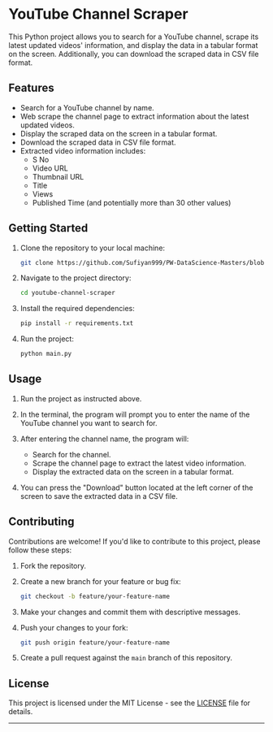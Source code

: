 # YouTube Channel Scraper

This Python project allows you to search for a YouTube channel, scrape its latest updated videos' information, and display the data in a tabular format on the screen. Additionally, you can download the scraped data in CSV file format.

## Features

- Search for a YouTube channel by name.
- Web scrape the channel page to extract information about the latest updated videos.
- Display the scraped data on the screen in a tabular format.
- Download the scraped data in CSV file format.
- Extracted video information includes:
  - S No
  - Video URL
  - Thumbnail URL
  - Title
  - Views
  - Published Time (and potentially more than 30 other values)

## Getting Started

1. Clone the repository to your local machine:

   ```bash
   git clone https://github.com/Sufiyan999/PW-DataScience-Masters/blob/master/Assignments/2.%20FEBRUARY/22_feb_assign/YOUTUBE-IMAGE-SCRAPPER-PROJECT
   ```

2. Navigate to the project directory:

   ```bash
   cd youtube-channel-scraper
   ```

3. Install the required dependencies:

   ```bash
   pip install -r requirements.txt
   ```

4. Run the project:

   ```bash
   python main.py
   ```

## Usage

1. Run the project as instructed above.

2. In the terminal, the program will prompt you to enter the name of the YouTube channel you want to search for.

3. After entering the channel name, the program will:
   - Search for the channel.
   - Scrape the channel page to extract the latest video information.
   - Display the extracted data on the screen in a tabular format.

4. You can press the "Download" button located at the left corner of the screen to save the extracted data in a CSV file.

## Contributing

Contributions are welcome! If you'd like to contribute to this project, please follow these steps:

1. Fork the repository.

2. Create a new branch for your feature or bug fix:

   ```bash
   git checkout -b feature/your-feature-name
   ```

3. Make your changes and commit them with descriptive messages.

4. Push your changes to your fork:

   ```bash
   git push origin feature/your-feature-name
   ```

5. Create a pull request against the `main` branch of this repository.

## License

This project is licensed under the MIT License - see the [LICENSE](LICENSE) file for details.

---
<!-- ## Youtube Scraper Deployment

Actually i don't have any credit or debit card,so i was not able to deploy it -->


